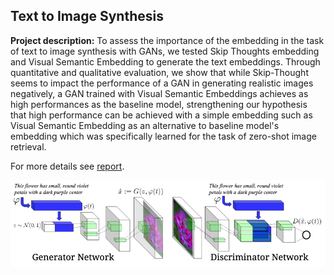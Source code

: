 ## Text to Image Synthesis

**Project description:** To assess the importance of the embedding in the task of text to image synthesis with GANs, we tested Skip Thoughts embedding and Visual Semantic Embedding to generate the text embeddings. Through quantitative and qualitative evaluation, we show that while Skip-Thought seems to impact the performance of a GAN in generating realistic images negatively, a GAN trained with Visual Semantic Embeddings achieves as high performances as the baseline model, strengthening our hypothesis that high performance can be achieved with a simple embedding such as Visual Semantic Embedding as an alternative to baseline model's embedding which was specifically learned for the task of zero-shot image retrieval. 

For more details see [report](/pdf/text.pdf).

<img src="images/texttoimg.png?raw=true">
